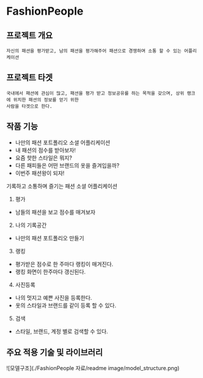 # FashionPeople

## 프로젝트 개요

~~~
자신의 패션을 평가받고, 남의 패션을 평가해주어 패션으로 경쟁하며 소통 할 수 있는 어플리케이션
~~~

## 프로젝트 타겟

~~~
국내에서 패션에 관심이 많고, 패션을 평가 받고 정보공유를 하는 목적을 갖으며, 상위 랭크에 위치한 패션의 정보를 얻기 위한
사람을 타겟으로 한다.
~~~

## 작품 기능

- 나만의 패션 포트폴리오 소셜 어플리케이션
- 내 패션의 점수를 받아보자!
- 요즘 핫한 스타일은 뭐지?
- 다른 패피들은 어떤 브랜드의 옷을 즐겨입을까?
- 이번주 패션왕이 되자!

기록하고 소통하며 즐기는 패션 소셜 어플리케이션

1. 평가

  - 남들의 패션을 보고 점수를 매겨보자

2. 나의 기록공간

  - 나만의 패션 포트폴리오 만들기

3. 랭킹

  - 평가받은 점수로 한 주마다 랭킹이 매겨진다.
  - 랭킹 화면이 한주마다 갱신된다.

4. 사진등록

  - 나의 멋지고 예쁜 사진을 등록한다.
  - 옷의 스타일과 브랜드를 같이 등록 할 수 있다.

5. 검색

  - 스타일, 브랜드, 계정 별로 검색할 수 있다.

## 주요 적용 기술 및 라이브러리

![모델구조](./FashionPeople 자료/readme image/model_structure.png)
